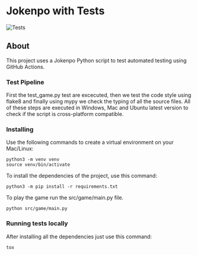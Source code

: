 # Jokenpo with Tests

![Tests](https://github.com/francisco-forero-pataquiva/jokenpo-with-tests/actions/workflows/test_pipeline.yml/badge.svg)

## About 

This project uses a Jokenpo Python script to test automated testing using GitHub Actions. 

### Test Pipeline 

First the test_game.py test are excecuted, then we test the code style using flake8 and finally using mypy we check the typing of all the source files. All of these steps are executed in Windows, Mac and Ubuntu latest version to check if the script is cross-platform compatible.

### Installing

Use the following commands to create a virtual environment on your Mac/Linux:

```
python3 -m venv venv
source venv/bin/activate
```

To install the dependencies of the project, use this command:

```
python3 -m pip install -r requirements.txt
```

To play the game run the src/game/main.py file.

```
python src/game/main.py
```

### Running tests locally

After installing all the dependencies just use this command:

```
tox
```
